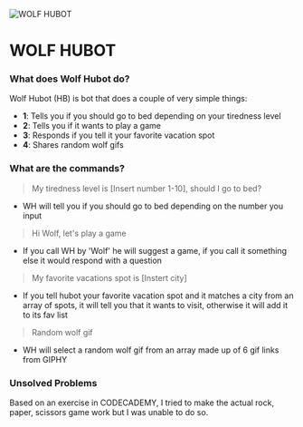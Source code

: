 

![WOLF HUBOT](https://media.giphy.com/media/i5uGgfCmUaGkg/giphy.gif)
# WOLF HUBOT

### **What does Wolf Hubot do?**
Wolf Hubot (HB) is bot that does a couple of very simple things: 

- **1**: Tells you if you should go to bed depending on your tiredness level 
- **2**: Tells you if it wants to play a game 
- **3**: Responds if you tell it your favorite vacation spot 
- **4**: Shares random wolf gifs


### **What are the commands?**

> My tiredness level is [Insert number 1-10], should I go to bed?
- WH will tell you if you should go to bed depending on the number you input

> Hi Wolf, let's play a game
- If you call WH by 'Wolf' he will suggest a game, if you call it something else it would respond with a question

> My favorite vacations spot is [Instert city]
- If you tell hubot your favorite vacation spot and it matches a city from an array of spots, it will tell you that it wants to visit, otherwise it will add it to its fav list

> Random wolf gif
- WH will select a random wolf gif from an array made up of 6 gif links from GIPHY


### **Unsolved Problems**
Based on an exercise in CODECADEMY, I tried to make the actual rock, paper, scissors game work but I was unable to do so.
